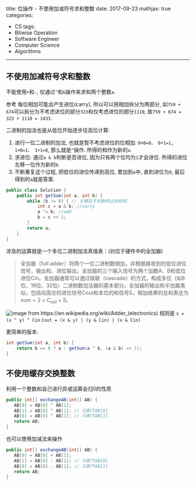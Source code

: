 title: 位操作 - 不使用加减符号求和整数
date: 2017-09-23
mathjax: true
categories:
- CS
tags:
- Bitwise Operation
- Software Engineer
- Computer Science
- Algorithms
---
## 不使用加减符号求和整数
不能使用`+`和`-`, 仅通过`^`和`&`操作来求和两个整数`a`.
<!-- more -->
参考[](https://www.cnblogs.com/kiven-code/archive/2012/09/15/2686922.html)
每位相加可能会产生进位(carry), 所以可以把相加拆分为两部分, 如`759 + 674`可以拆分为不考虑进位的部分`323`和仅考虑进位的部分`1110`, 故`759 + 674 = 323 + 1110 = 1433`.

二进制的加法也是从低位开始逐步往高位计算:
1. 进行一位二进制的加法, 也就是暂不考虑进位的位相加: `0+0=0， 0+1=1, 1+0=1， 1+1=0`, 那么就是`^`操作. 所得的和作为新的`a`.
2. 求进位: 通过`a & b`判断是否进位, 因为只有两个位均为`1`才会进位. 所得的进位左移一位作为新的`b`.
3. 不断重复这个过程, 把低位的进位传递到高位, 累加到`a`中, 直到进位为`0`, 最后得到的`a`就是答案.

```java
public class Solution {
    public int getSum(int a, int b) {
        while (b != 0) { // 关键在于判断终止的时机
			int c = a & b; //carry
			a ^= b; //add
			b = c << 1;
		}
		return a;
    }
}
```
涉及的运算就是一个多位二进制加法真值表：(对应于硬件中的全加器)
>全加器（full adder）将两个一位二进制数相加，并根据接收到的低位进位信号，输出和、进位输出。全加器的三个输入信号为两个加数A、B和低位进位Cin。全加器通常可以通过级联（cascade）的方式，构成多位（如8位、16位、32位）二进制数加法器的基本部分。全加器的输出和半加器类似，包括向高位的进位信号Cout和本位的和信号S，相加结果的总和表达为 ${\displaystyle \mathrm {sum} =2\times C_{out}+S}$。

![](/images/full_adder.png "image from https://en.wikipedia.org/wiki/Adder_(electronics)")
规则是
`s = (x ^ y) ^ Cin`
`Cout = (x & y) | (y & Cin) | (x & Cin)`

更简单的版本:
```java
int getSum(int a, int b) {
    return b == 0 ? a : getSum(a ^ b, (a & b) << 1);
}
```

## 不使用缓存交换整数
利用一个整数和自己进行异或运算会归0的性质
```java
public int[] exchangeAB(int[] AB) {
   AB[0] = AB[0] ^ AB[1];
   AB[1] = AB[0] ^ AB[1]; // 只剩下AB[0]
   AB[0] = AB[0] ^ AB[1]; // 只剩下AB[1]
   return AB;
}
```
也可以使用加减法来操作
```java
public int[] exchangeAB(int[] AB) {
   AB[0] = AB[0] + AB[1];
   AB[1] = AB[0] - AB[1]; // 只剩下AB[0]
   AB[0] = AB[0] - AB[1]; // 只剩下AB[1]
   return AB;
}
```
